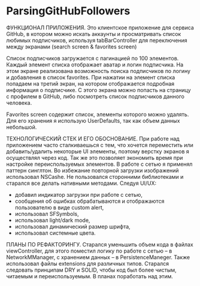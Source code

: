 # ParsingGitHubFollowers

ФУНКЦИОНАЛ ПРИЛОЖЕНИЯ.
Это клиентское приложение для сервиса GitHub, в котором можно искать аккаунты и просматривать список любимых подписчиков, используя tabBarController для переключения между экранами (search screen & favorites screen)

Список подписчиков загружается с пагинацией по 100 элементов. Каждый элемент списка отображает аватар и логин подписчика. На этом экране реализована возможность поиска подписчиков по логину и добавления в список  favorites. 
При нажатии на элемент списка попадаем на третий экран, на котором отображается подробная информация о подписчике. С этого экрана можно попасть на страницу с профилем в GitHub, либо посмотреть список подписчиков данного человека.

Favorites screen содержит список, элементы которого можно удалять. Для его хранения я использую UserDefaults, так как объем данных небольшой.

ТЕХНОЛОГИЧЕСКИЙ СТЕК И ЕГО ОБОСНОВАНИЕ.
При работе над приложением часто сталкиваешься с тем, что хочется переместить или добавить/удалить некоторые UI элементы, поэтому верстку экранов я осуществлял через код. Так же это позволяет экономить время при настройке переиспользуемых элементов. 
В работе с сетью я применял паттерн синглтон. 
Во избежание повторной загрузки изображений использовал NSCashe. 
Не пользовался сторонними библиотеками и старался все делать нативными методами.
Следуя UI/UX:
- добавил индикатор загрузки при работе с сетью, 
- сообщения об ошибках обрабатываются и отображаются пользователю в виде custom alert, 
- использовал SFSymbols, 
- использовал light/dark mode, 
- использовал динамический размер шрифта,
- использовал системные цвета.

ПЛАНЫ ПО РЕФАКТОРИНГУ.
Старался уменьшить объем кода в файлах viewController, для этого поместил логику по работе с сетью – в NetworkMManager, с хранением данных – в PersistenceManeger. Также использовал файлы extensions для различных типов. Старался следовать принципам DRY и SOLID, чтобы код был более чистым, читаемым и переиспользуемым. В планах поработать над этим. 
